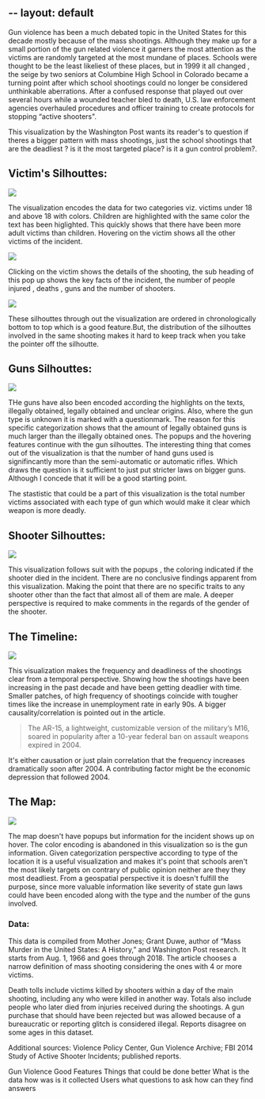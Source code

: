 --
layout: default
---

Gun violence has been a much debated topic in the United States for this decade mostly because of the mass shootings. Although they make up for a small portion of the gun related violence it garners the most attention as the victims are randomly targeted at the most mundane of places. Schools were thought to be the least likeliest of these places,  but in 1999 it all changed , the seige by two seniors at Columbine High School in Colorado became a turning point after which school shootings could no longer be considered unthinkable aberrations. After a confused response that played out over several hours while a wounded teacher bled to death, U.S. law enforcement agencies overhauled procedures and officer training to create protocols for stopping “active shooters". 

This visualization by the Washington Post wants its reader's to question if theres a bigger pattern with mass shootings, just the school shootings that are the deadliest ? is it the most targeted place? is it a gun control problem?. 


## [](#header-2) Victim's Silhouttes:

![](https://raw.githubusercontent.com/ameybarapatre/ameybarapatre.github.io/master/child-1.PNG)

The visualization encodes the data for two categories viz. victims under 18 and above 18 with colors. Children are highlighted with the same color the text has been higlighted. This quickly shows that there have been more adult victims than children. Hovering on the victim shows all the other victims of the incident.

![](https://raw.githubusercontent.com/ameybarapatre/ameybarapatre.github.io/master/popups-7.PNG)

Clicking on the victim shows the details of the shooting, the sub heading of this pop up shows the key facts of the incident, the number of people injured , deaths , guns and the number of shooters. 


![](https://raw.githubusercontent.com/ameybarapatre/ameybarapatre.github.io/master/2-temporal.PNG)

These silhouttes through out the visualization are ordered in chronologically bottom to top which is a good feature.But, the distribution of the silhouttes involved in the same shooting makes it hard to keep track when you take the pointer off the silhoutte. 


##  [](#header-2) Guns Silhouttes:

![](https://raw.githubusercontent.com/ameybarapatre/ameybarapatre.github.io/master/guns-3.PNG)

THe guns have also been encoded according the highlights on the texts, illegally obtained, legally obtained and unclear origins. Also, where the gun type is unknown it is marked with a questionmark. The reason for this specific categorization shows that the amount of legally obtained guns is much larger than the illegally obtained ones.  The popups and the hovering features continue with the gun silhouttes. The interesting thing that comes out of the visualization is that the number of hand guns used is signifincantly more than the semi-automatic or automatic rifles. Which draws the question is it sufficient to just put stricter laws on bigger guns. Although I concede that it will be a good starting point.

The stastistic that could be a part of this visualization is the total number victims associated with each type of gun which would make it clear which weapon is more deadly.


##  [](#header-2) Shooter Silhouttes:

![](https://raw.githubusercontent.com/ameybarapatre/ameybarapatre.github.io/master/shooters-4.PNG)

This visualization follows suit with the popups , the coloring indicated if the shooter died in the incident. There are no conclusive findings apparent from this visualization. Making the point that there are no specific traits  to any shooter other than the fact that almost all of them are male. A deeper perspective is required to make comments in the regards of the gender of the shooter.

## [](#header-2) The Timeline:

![](https://raw.githubusercontent.com/ameybarapatre/ameybarapatre.github.io/master/timeline-5.PNG)

This visualization makes the frequency and deadliness of the shootings clear from a temporal perspective. Showing how the shootings have been increasing in the past decade and have been getting deadlier with time. Smaller patches, of high frequency of shootings coincide with tougher times like the increase in unemployment rate in early 90s. A bigger causality/correlation is pointed out in the article.

> The AR-15, a lightweight, customizable version of the military’s M16,
> soared in popularity  after a 10-year federal ban on assault weapons expired in 2004.

It's either causation or just plain correlation that the frequency increases dramatically soon after 2004. A contributing factor might be the economic depression that followed 2004.


## [](#header-2) The Map:

![](https://raw.githubusercontent.com/ameybarapatre/ameybarapatre.github.io/master/maps-6.PNG)


The map doesn't have popups but information for the incident shows up on hover. The color encoding is abandoned in this visualization so is the gun information. Given categorization perspective according to type of the location it is a useful visualization and makes it's point that schools aren't the most likely targets on contrary of public opinion neither are they they most deadliest. From a geospatial perspective it is doesn't fulfill the purpose, since more valuable information like severity of state gun laws could have been encoded along with the type and the number of the guns involved.



### [](#header-2) Data:


This data is compiled from Mother Jones; Grant Duwe, author of “Mass Murder in the United States: A History,” and Washington Post research. It starts from Aug. 1, 1966 and goes through 2018. The article chooses a narrow definition of mass shooting considering the ones with 4 or more victims.
 
Death tolls include victims killed by shooters within a day of the main shooting, including any who were killed in another way. Totals also include people who later died from injuries received during the shootings. A gun purchase that should have been rejected but was allowed because of a bureaucratic or reporting glitch is considered illegal. Reports disagree on some ages in this dataset. 

Additional sources: Violence Policy Center, Gun Violence Archive; FBI 2014 Study of Active Shooter Incidents; published reports.




Gun Violence 
Good Features
Things that could be done better
What is the data
how was is it collected
Users
what questions to ask
how can they find answers